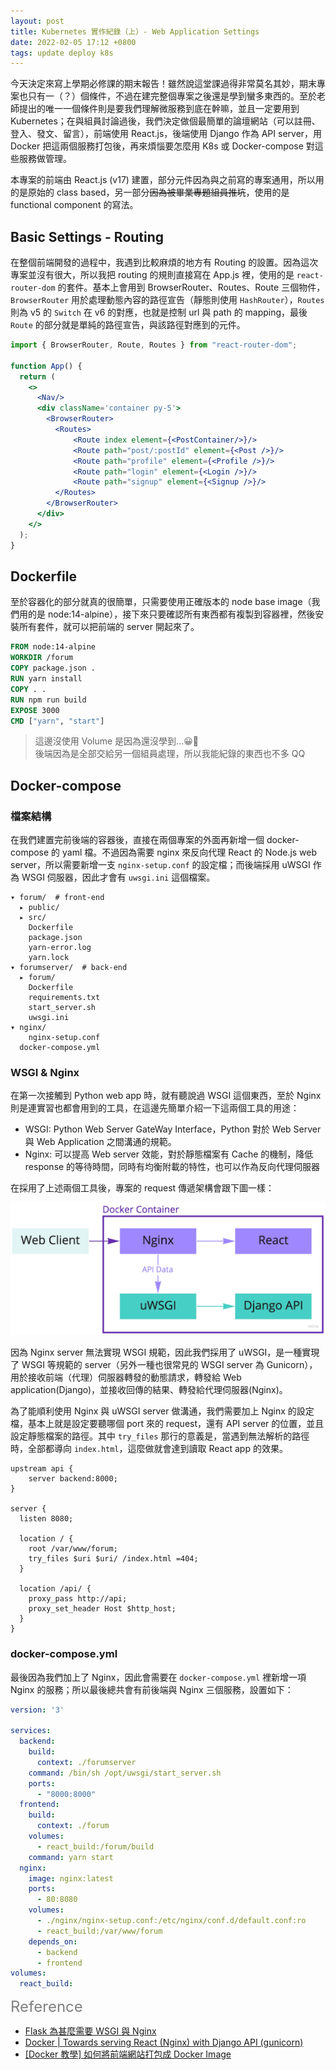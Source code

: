 ```yaml
---
layout: post
title: Kubernetes 實作紀錄（上）- Web Application Settings
date: 2022-02-05 17:12 +0800
tags: update deploy k8s
---
```


今天決定來寫上學期必修課的期末報告！雖然說這堂課過得非常莫名其妙，期末專案也只有一（？）個條件，不過在建完整個專案之後還是學到蠻多東西的。至於老師提出的唯一一個條件則是要我們理解微服務到底在幹嘛，並且一定要用到 Kubernetes；在與組員討論過後，我們決定做個最簡單的論壇網站（可以註冊、登入、發文、留言），前端使用 React.js，後端使用 Django 作為 API server，用 Docker 把這兩個服務打包後，再來煩惱要怎麼用 K8s 或 Docker-compose 對這些服務做管理。

本專案的前端由 React.js (v17) 建置，部分元件因為與之前寫的專案通用，所以用的是原始的 class based，另一部分~~因為被畢業專題組員推坑~~，使用的是 functional component 的寫法。

## Basic Settings - Routing
在整個前端開發的過程中，我遇到比較麻煩的地方有 Routing 的設置。因為這次專案並沒有很大，所以我把 routing 的規則直接寫在 App.js 裡，使用的是 `react-router-dom` 的套件。基本上會用到 BrowserRouter、Routes、Route 三個物件，`BrowserRouter` 用於處理動態內容的路徑宣告（靜態則使用 `HashRouter`），`Routes` 則為 v5 的 `Switch` 在 v6 的對應，也就是控制 url 與 path 的 mapping，最後 `Route` 的部分就是單純的路徑宣告，與該路徑對應到的元件。

```jsx
import { BrowserRouter, Route, Routes } from "react-router-dom";

function App() {
  return (
    <>
      <Nav/>
      <div className='container py-5'>
        <BrowserRouter>
          <Routes>
              <Route index element={<PostContainer/>}/>
              <Route path="post/:postId" element={<Post />}/>
              <Route path="profile" element={<Profile />}/>
              <Route path="login" element={<Login />}/>
              <Route path="signup" element={<Signup />}/>
          </Routes>
        </BrowserRouter>
      </div>
    </>
  );
}
```

## Dockerfile
至於容器化的部分就真的很簡單，只需要使用正確版本的 node base image（我們用的是 node:14-alpine），接下來只要確認所有東西都有複製到容器裡，然後安裝所有套件，就可以把前端的 server 開起來了。
```Dockerfile
FROM node:14-alpine
WORKDIR /forum
COPY package.json .
RUN yarn install
COPY . .
RUN npm run build
EXPOSE 3000
CMD ["yarn", "start"]
```
> 這邊沒使用 Volume 是因為還沒學到...😀🔪<br>
> 後端因為是全部交給另一個組員處理，所以我能紀錄的東西也不多 QQ

## Docker-compose
### 檔案結構
在我們建置完前後端的容器後，直接在兩個專案的外面再新增一個 docker-compose 的 yaml 檔。不過因為需要 nginx 來反向代理 React 的 Node.js web server，所以需要新增一支 `nginx-setup.conf` 的設定檔；而後端採用 uWSGI 作為 WSGI 伺服器，因此才會有 `uwsgi.ini` 這個檔案。

```
▾ forum/  # front-end
  ▸ public/
  ▸ src/
    Dockerfile
    package.json
    yarn-error.log
    yarn.lock
▾ forumserver/  # back-end
  ▸ forum/
    Dockerfile
    requirements.txt
    start_server.sh
    uwsgi.ini
▾ nginx/
    nginx-setup.conf
  docker-compose.yml
```

### WSGI & Nginx
在第一次接觸到 Python web app 時，就有聽說過 WSGI 這個東西，至於 Nginx 則是連實習也都會用到的工具，在這邊先簡單介紹一下這兩個工具的用途：
* WSGI: Python Web Server GateWay Interface，Python 對於 Web Server 與 Web Application 之間溝通的規範。
* Nginx: 可以提高 Web server 效能，對於靜態檔案有 Cache 的機制，降低 response 的等待時間，同時有均衡附載的特性，也可以作為反向代理伺服器

在採用了上述兩個工具後，專案的 request 傳遞架構會跟下圖一樣：

![](/assets/img/docker-compose.jpg)

因為 Nginx server 無法實現 WSGI 規範，因此我們採用了 uWSGI，是一種實現了 WSGI 等規範的 server（另外一種也很常見的 WSGI server 為 Gunicorn），用於接收前端（代理）伺服器轉發的動態請求，轉發給 Web application(Django)，並接收回傳的結果、轉發給代理伺服器(Nginx)。

為了能順利使用 Nginx 與 uWSGI server 做溝通，我們需要加上 Nginx 的設定檔，基本上就是設定要聽哪個 port 來的 request，還有 API server 的位置，並且設定靜態檔案的路徑。其中 `try_files` 那行的意義是，當遇到無法解析的路徑時，全部都導向 `index.html`，這麼做就會達到讀取 React app 的效果。

```nginx
upstream api {
    server backend:8000;
}

server {
  listen 8080;

  location / {
    root /var/www/forum;
    try_files $uri $uri/ /index.html =404;
  }

  location /api/ {
    proxy_pass http://api;
    proxy_set_header Host $http_host;
  }
}
```

### docker-compose.yml
最後因為我們加上了 Nginx，因此會需要在 `docker-compose.yml` 裡新增一項 Nginx 的服務；所以最後總共會有前後端與 Nginx 三個服務，設置如下：

```yml
version: '3'

services:
  backend:
    build:
      context: ./forumserver
    command: /bin/sh /opt/uwsgi/start_server.sh
    ports:
      - "8000:8000"
  frontend:
    build:
      context: ./forum
    volumes:
      - react_build:/forum/build
    command: yarn start
  nginx:
    image: nginx:latest
    ports:
      - 80:8080
    volumes:
      - ./nginx/nginx-setup.conf:/etc/nginx/conf.d/default.conf:ro
      - react_build:/var/www/forum
    depends_on:
      - backend
      - frontend
volumes:
  react_build:

```




<font color="grey" style="font-size: 24px">Reference</font>
* [Flask 為甚麼需要 WSGI 與 Nginx](https://www.maxlist.xyz/2020/05/06/flask-wsgi-nginx/)
* [Docker \| Towards serving React (Nginx) with Django API (gunicorn)](https://www.youtube.com/watch?v=e63EBEFJkH0)
* [[Docker 教學] 如何將前端網站打包成 Docker Image](https://youtu.be/QdTmWAaB38A?t=376)
